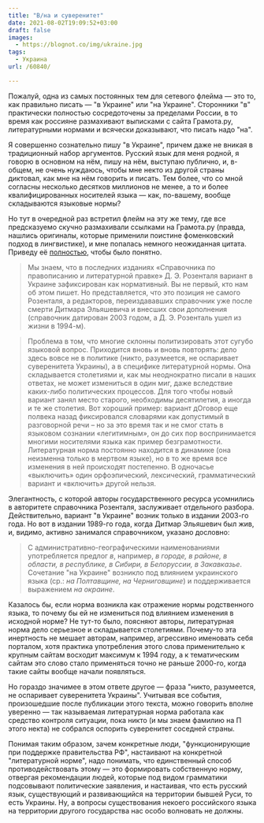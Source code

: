 ```yaml
---
title: "В/на и суверенитет"
date: 2021-08-02T19:09:52+03:00
draft: false
images:
  - https://blognot.co/img/ukraine.jpg
tags:
  - Украина
url: /60840/

---
```

Пожалуй, одна из самых постоянных тем для сетевого флейма — это то, как правильно писать — "в Украине" или "на Украине". Сторонники "в" практически полностью сосредоточены за пределами России, в то время как россияне размахивают выписками с сайта Грамота.ру, литературными нормами и всячески доказывают, что писать надо "на". 

Я совершенно сознательно пишу "в Украине", причем даже не вникая в традиционный набор аргументов. Русский язык для меня родной, я говорю в основном на нём, пишу на нём, выступаю публично, и, в-общем, не очень нуждаюсь, чтобы мне некто из другой страны диктовал, как мне на нём говорить и писать. Тем более, что со мной согласны несколько десятков миллионов не менее, а то и более квалифицированных носителей языка — как, по-вашему, вообще складываются языковые нормы?

Но тут в очередной раз встретил флейм на эту же тему, где все предсказуемо скучно размахивали ссылками на Грамота.ру (правда, нашлись оригиналы, которые применили поистине фоменковский подход в лингвистике), и мне попалась немного неожиданная цитата. Приведу её [полностью](http://new.gramota.ru/spravka/buro/search-answer?s=260063), чтобы было понятно.

> Мы знаем, что в последних изданиях «Справочника по правописанию и литературной правке» Д. Э. Розенталя вариант в Украине зафиксирован как нормативный. Вы не первый, кто нам об этом пишет. Но представляется, что это позиция не самого Розенталя, а редакторов, переиздававших справочник уже после смерти Дитмара Эльяшевича и внесших свои дополнения (справочник датирован 2003 годом, а Д. Э. Розенталь ушел из жизни в 1994-м).

> Проблема в том, что многие склонны политизировать этот сугубо языковой вопрос. Приходится вновь и вновь повторять: дело здесь вовсе не в политике (никто, разумеется, не оспаривает суверенитета Украины), а в специфике литературной нормы. Она складывается столетиями и, как мы неоднократно писали в наших ответах, не может измениться в один миг, даже вследствие каких-либо политических процессов. Для того чтобы новый вариант занял место старого, необходимы десятилетия, а иногда и те же столетия. Вот хороший пример: вариант дОговор  еще полвека назад фиксировался словарями как допустимый в разговорной речи – но за это время так и не смог стать в языковом сознании «легитимным», он до сих пор воспринимается многими носителями языка как пример безграмотности. Литературная норма постоянно находится в динамике (она неизменна только в мертвом языке), но в то же время все изменения в ней происходят постепенно. В одночасье «выключить» один орфоэпический, лексический, грамматический вариант и «включить» другой нельзя.

Элегантность, с которой авторы государственного ресурса усомнились в авторитете справочника Розенталя, заслуживает отдельного разбора. Действительно, вариант "в Украине" возник только в издании 2003-го года. Но вот в издании 1989-го года, когда Дитмар Эльяшевич был жив, и, видимо, активно занимался справочником, указано дословно:

> С административно-географическими наименованиями употребляется предлог *в*, например, *в городе, в районе, в области, в республике, в Сибири, в Белоруссии, в Закавказье*. Сочетание "на Украине" возникло под влиянием украинского языка (ср.: *на Полтавщине, на Черниговщине*) и поддерживается выражением *на окраине*.

Казалось бы, если норма возникла как отражение нормы родственного языка, то почему бы ей не измениться под влиянием изменения в исходной норме? Не тут-то было, поясняют авторы, литературная норма дело серьезное и складывается столетиями. Почему-то эта инертность не мешает авторам, например, агрессивно именовать себя порталом, хотя практика употребления этого слова применительно к крупным сайтам восходит максимум к 1994 году, а к тематическим сайтам это слово стало применяться точно не раньше 2000-го, когда такие сайты вообще начали появляться.

Но гораздо значимее в этом ответе другое — фраза "никто, разумеется, не оспаривает суверенитета Украины". Учитывая все события, произошедшие после публикации этого текста, можно говорить вполне уверенно — так называемая литературная норма работала как средство контроля ситуации, пока никто (и мы знаем фамилию на П этого некта) не собрался оспорить суверенитет соседней страны. 

Понимая таким образом, зачем конкретные люди, "функционирующие при поддержке правительства РФ", настаивают на конкретной "литературной норме", надо понимать, что единственный способ противодействовать этому — это формировать собственную норму, отвергая рекомендации людей, которые под видом грамматики подсовывают политические заявления, и настаивая, что есть русский язык, существующий и развивающийся на территории бывшей Руси, то есть Украины. Ну, а вопросы существования некоего российского языка на территории другого государства нас особо волновать не должны. 